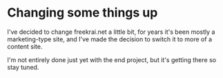 # Changing some things up

I've decided to change freekrai.net a little bit, for years it's been mostly a marketing-type site, and I've made the decision to switch it to more of a content site.

I'm not entirely done just yet with the end project, but it's getting there so stay tuned.